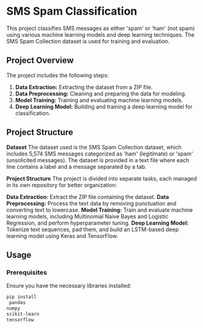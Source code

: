 # SMS Spam Classification

This project classifies SMS messages as either 'spam' or 'ham' (not spam) using various machine learning models and deep learning techniques. The SMS Spam Collection dataset is used for training and evaluation.

## Project Overview

The project includes the following steps:
1. **Data Extraction:** Extracting the dataset from a ZIP file.
2. **Data Preprocessing:** Cleaning and preparing the data for modeling.
3. **Model Training:** Training and evaluating machine learning models.
4. **Deep Learning Model:** Building and training a deep learning model for classification.

## Project Structure

**Dataset**
The dataset used is the SMS Spam Collection dataset, which includes 5,574 SMS messages categorized as 'ham' (legitimate) or 'spam' (unsolicited messages). The dataset is provided in a text file where each line contains a label and a message separated by a tab.

**Project Structure**
The project is divided into separate tasks, each managed in its own repository for better organization:

**Data Extraction:** Extract the ZIP file containing the dataset.
**Data Preprocessing:** Process the text data by removing punctuation and converting text to lowercase.
**Model Training:** Train and evaluate machine learning models, including Multinomial Naive Bayes and Logistic Regression, and perform hyperparameter tuning.
**Deep Learning Model:** Tokenize text sequences, pad them, and build an LSTM-based deep learning model using Keras and TensorFlow.
## Usage

### Prerequisites

Ensure you have the necessary libraries installed:

```bash
pip install
 pandas
numpy
scikit-learn
tensorflow
